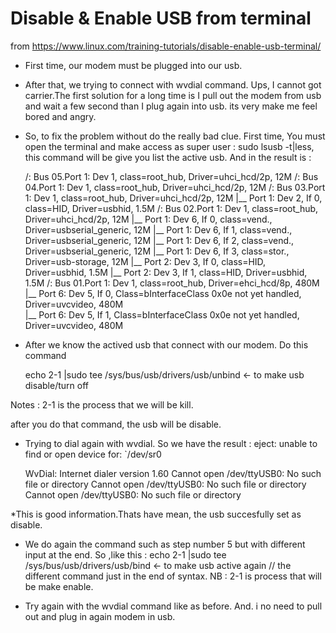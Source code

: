 Disable & Enable USB from terminal
=======

from https://www.linux.com/training-tutorials/disable-enable-usb-terminal/

- First time, our modem must be plugged into our usb. 

- After that, we trying to connect with wvdial command. Ups, I cannot got carrier.The first solution for a long time is I pull out the modem from usb and wait a few second than I plug again into usb. its very make me feel bored and angry.

- So, to fix the problem without do the really bad clue. First time, You must open the terminal and make access as super user : sudo lsusb -t|less, this command will be give you list the active usb. And in the result is :
 
	
	/:  Bus 05.Port 1: Dev 1, class=root_hub, Driver=uhci_hcd/2p, 12M
	/:  Bus 04.Port 1: Dev 1, class=root_hub, Driver=uhci_hcd/2p, 12M
	/:  Bus 03.Port 1: Dev 1, class=root_hub, Driver=uhci_hcd/2p, 12M
	|__ Port 1: Dev 2, If 0, class=HID, Driver=usbhid, 1.5M
	/:  Bus 02.Port 1: Dev 1, class=root_hub, Driver=uhci_hcd/2p, 12M
	|__ Port 1: Dev 6, If 0, class=vend., Driver=usbserial_generic, 12M
	|__ Port 1: Dev 6, If 1, class=vend., Driver=usbserial_generic, 12M
	|__ Port 1: Dev 6, If 2, class=vend., Driver=usbserial_generic, 12M
	|__ Port 1: Dev 6, If 3, class=stor., Driver=usb-storage, 12M
	|__ Port 2: Dev 3, If 0, class=HID, Driver=usbhid, 1.5M
	|__ Port 2: Dev 3, If 1, class=HID, Driver=usbhid, 1.5M
	/:  Bus 01.Port 1: Dev 1, class=root_hub, Driver=ehci_hcd/8p, 480M
	|__ Port 6: Dev 5, If 0, Class=bInterfaceClass 0x0e not yet handled, Driver=uvcvideo, 480M    
	|__ Port 6: Dev 5, If 1, Class=bInterfaceClass 0x0e not yet handled, Driver=uvcvideo, 480M
	
- After we know the actived usb that connect with our modem. Do this command
	
	echo 2-1 |sudo tee /sys/bus/usb/drivers/usb/unbind <- to make usb disable/turn off

Notes : 2-1 is the process that we will be kill.

after you do that command, the usb will be disable.

- Trying to dial again with wvdial. So we have the result  :
eject: unable to find or open device for: `/dev/sr0
	
	WvDial: Internet dialer version 1.60
	Cannot open /dev/ttyUSB0: No such file or directory
	Cannot open /dev/ttyUSB0: No such file or directory
	Cannot open /dev/ttyUSB0: No such file or directory

*This is good information.Thats have mean, the usb succesfully set as disable.

- We do again the command such as step number 5 but with different input at the end. So ,like this :
echo 2-1 |sudo tee /sys/bus/usb/drivers/usb/bind <- to make usb active again // the different command just in the end of syntax.
NB : 2-1 is process that will be make enable.

- Try again with the wvdial command like as before. And. i no need to pull out and plug in again modem in usb.
